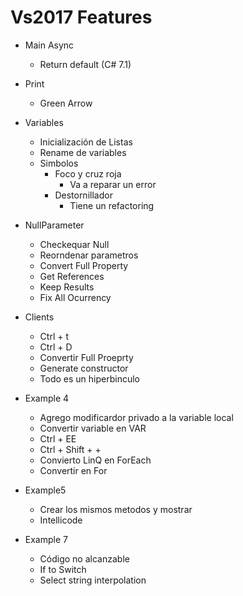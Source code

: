 # Vs2017 Features

* Main Async
    * Return default (C# 7.1)

* Print
   * Green Arrow 
* Variables
   * Inicialización de Listas
   * Rename de variables
   * Simbolos
      * Foco y cruz roja
        * Va a reparar un error
      * Destornillador
        * Tiene un refactoring
* NullParameter
   * Checkequar Null
   * Reorndenar parametros
   * Convert Full Property
   * Get References
   * Keep Results
   * Fix All Ocurrency
* Clients
   * Ctrl + t
   * Ctrl + D
   * Convertir Full Proeprty
   * Generate constructor
   * Todo es un hiperbinculo 
* Example 4
   * Agrego modificardor privado a la variable local
   * Convertir variable en VAR
   * Ctrl + EE
   * Ctrl + Shift + +
   * Convierto LinQ en ForEach
   * Convertir en For
		
* Example5
   * Crear los mismos metodos y mostrar
   * Intellicode
* Example 7
   * Código no alcanzable
   * If to Switch
   * Select string interpolation
